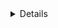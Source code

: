 <details>
  
	<summary>This is first version of my game</summary>
	![first version](https://i.imgur.com/KnyQIXR.png)
  
</details>